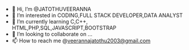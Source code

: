 - 👋 Hi, I’m @JATOTHUVEERANNA
- 👀 I’m interested in CODING,FULL STACK DEVELOPER,DATA ANALYST 
- 🌱 I’m currently learning C,C++, HTML,PHP,SQL,JAVASCRIPT,BOOTSTRAP 
- 💞️ I’m looking to collaborate on ...
- 📫 How to reach me @veerannajatothu2003@gmail.com 

<!---
JATOTHUVEERANNA/JATOTHUVEERANNA is a ✨ special ✨ repository because its `README.md` (this file) appears on your GitHub profile.
You can click the Preview link to take a look at your changes.
--->
